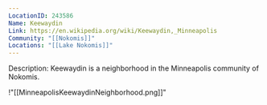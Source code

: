 ```yaml
---
LocationID: 243586
Name: Keewaydin
Link: https://en.wikipedia.org/wiki/Keewaydin,_Minneapolis 
Community: "[[Nokomis]]"
Locations: "[[Lake Nokomis]]"
---
```


Description:
Keewaydin is a neighborhood in the Minneapolis community of Nokomis.

!"[[MinneapolisKeewaydinNeighborhood.png]]"